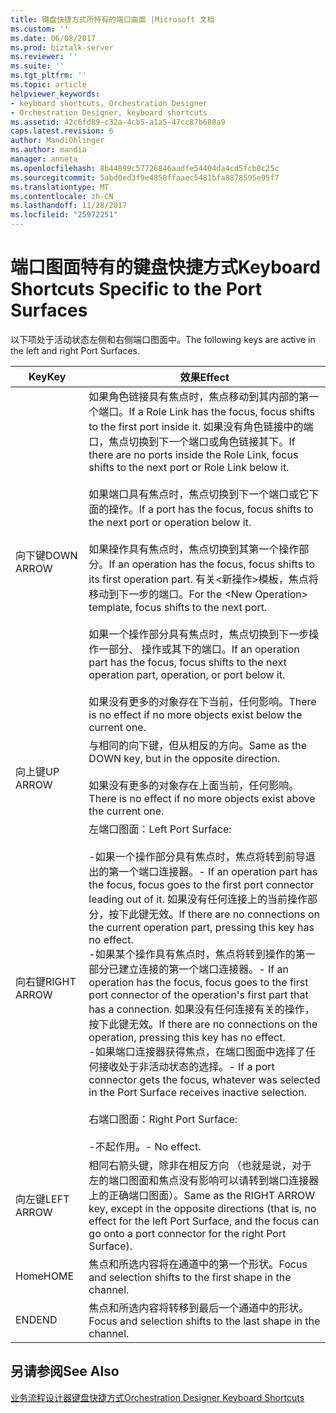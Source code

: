 ```yaml
---
title: 键盘快捷方式所特有的端口曲面 |Microsoft 文档
ms.custom: ''
ms.date: 06/08/2017
ms.prod: biztalk-server
ms.reviewer: ''
ms.suite: ''
ms.tgt_pltfrm: ''
ms.topic: article
helpviewer_keywords:
- keyboard shortcuts, Orchestration Designer
- Orchestration Designer, keyboard shortcuts
ms.assetid: 42c6fd89-c32a-4cb5-a1a5-47cc87b680a9
caps.latest.revision: 6
author: MandiOhlinger
ms.author: mandia
manager: anneta
ms.openlocfilehash: 8b44899c57726846aadfe54404da4cd5fcb0c25c
ms.sourcegitcommit: 5abd0ed3f9e4858ffaaec5481bfa8878595e95f7
ms.translationtype: MT
ms.contentlocale: zh-CN
ms.lasthandoff: 11/28/2017
ms.locfileid: "25972251"
---
```

# <a name="keyboard-shortcuts-specific-to-the-port-surfaces"></a><span data-ttu-id="27479-102">端口图面特有的键盘快捷方式</span><span class="sxs-lookup"><span data-stu-id="27479-102">Keyboard Shortcuts Specific to the Port Surfaces</span></span>
<span data-ttu-id="27479-103">以下项处于活动状态左侧和右侧端口图面中。</span><span class="sxs-lookup"><span data-stu-id="27479-103">The following keys are active in the left and right Port Surfaces.</span></span>  
  
|<span data-ttu-id="27479-104">Key</span><span class="sxs-lookup"><span data-stu-id="27479-104">Key</span></span>|<span data-ttu-id="27479-105">效果</span><span class="sxs-lookup"><span data-stu-id="27479-105">Effect</span></span>|  
|---------|------------|  
|<span data-ttu-id="27479-106">向下键</span><span class="sxs-lookup"><span data-stu-id="27479-106">DOWN ARROW</span></span>|<span data-ttu-id="27479-107">如果角色链接具有焦点时，焦点移动到其内部的第一个端口。</span><span class="sxs-lookup"><span data-stu-id="27479-107">If a Role Link has the focus, focus shifts to the first port inside it.</span></span> <span data-ttu-id="27479-108">如果没有角色链接中的端口，焦点切换到下一个端口或角色链接其下。</span><span class="sxs-lookup"><span data-stu-id="27479-108">If there are no ports inside the Role Link, focus shifts to the next port or Role Link below it.</span></span><br /><br /> <span data-ttu-id="27479-109">如果端口具有焦点时，焦点切换到下一个端口或它下面的操作。</span><span class="sxs-lookup"><span data-stu-id="27479-109">If a port has the focus, focus shifts to the next port or operation below it.</span></span><br /><br /> <span data-ttu-id="27479-110">如果操作具有焦点时，焦点切换到其第一个操作部分。</span><span class="sxs-lookup"><span data-stu-id="27479-110">If an operation has the focus, focus shifts to its first operation part.</span></span> <span data-ttu-id="27479-111">有关\<新操作\>模板，焦点将移动到下一步的端口。</span><span class="sxs-lookup"><span data-stu-id="27479-111">For the \<New Operation\> template, focus shifts to the next port.</span></span><br /><br /> <span data-ttu-id="27479-112">如果一个操作部分具有焦点时，焦点切换到下一步操作一部分、 操作或其下的端口。</span><span class="sxs-lookup"><span data-stu-id="27479-112">If an operation part has the focus, focus shifts to the next operation part, operation, or port below it.</span></span><br /><br /> <span data-ttu-id="27479-113">如果没有更多的对象存在下当前，任何影响。</span><span class="sxs-lookup"><span data-stu-id="27479-113">There is no effect if no more objects exist below the current one.</span></span>|  
|<span data-ttu-id="27479-114">向上键</span><span class="sxs-lookup"><span data-stu-id="27479-114">UP ARROW</span></span>|<span data-ttu-id="27479-115">与相同的向下键，但从相反的方向。</span><span class="sxs-lookup"><span data-stu-id="27479-115">Same as the DOWN key, but in the opposite direction.</span></span><br /><br /> <span data-ttu-id="27479-116">如果没有更多的对象存在上面当前，任何影响。</span><span class="sxs-lookup"><span data-stu-id="27479-116">There is no effect if no more objects exist above the current one.</span></span>|  
|<span data-ttu-id="27479-117">向右键</span><span class="sxs-lookup"><span data-stu-id="27479-117">RIGHT ARROW</span></span>|<span data-ttu-id="27479-118">左端口图面：</span><span class="sxs-lookup"><span data-stu-id="27479-118">Left Port Surface:</span></span><br /><br /> <span data-ttu-id="27479-119">-如果一个操作部分具有焦点时，焦点将转到前导退出的第一个端口连接器。</span><span class="sxs-lookup"><span data-stu-id="27479-119">-   If an operation part has the focus, focus goes to the first port connector leading out of it.</span></span> <span data-ttu-id="27479-120">如果没有任何连接上的当前操作部分，按下此键无效。</span><span class="sxs-lookup"><span data-stu-id="27479-120">If there are no connections on the current operation part, pressing this key has no effect.</span></span><br /><span data-ttu-id="27479-121">-如果某个操作具有焦点时，焦点将转到操作的第一部分已建立连接的第一个端口连接器。</span><span class="sxs-lookup"><span data-stu-id="27479-121">-   If an operation has the focus, focus goes to the first port connector of the operation's first part that has a connection.</span></span> <span data-ttu-id="27479-122">如果没有任何连接有关的操作，按下此键无效。</span><span class="sxs-lookup"><span data-stu-id="27479-122">If there are no connections on the operation, pressing this key has no effect.</span></span><br /><span data-ttu-id="27479-123">-如果端口连接器获得焦点，在端口图面中选择了任何接收处于非活动状态的选择。</span><span class="sxs-lookup"><span data-stu-id="27479-123">-   If a port connector gets the focus, whatever was selected in the Port Surface receives inactive selection.</span></span><br /><br /> <span data-ttu-id="27479-124">右端口图面：</span><span class="sxs-lookup"><span data-stu-id="27479-124">Right Port Surface:</span></span><br /><br /> <span data-ttu-id="27479-125">-不起作用。</span><span class="sxs-lookup"><span data-stu-id="27479-125">-   No effect.</span></span>|  
|<span data-ttu-id="27479-126">向左键</span><span class="sxs-lookup"><span data-stu-id="27479-126">LEFT ARROW</span></span>|<span data-ttu-id="27479-127">相同右箭头键，除非在相反方向 （也就是说，对于左的端口图面和焦点没有影响可以请转到端口连接器上的正确端口图面）。</span><span class="sxs-lookup"><span data-stu-id="27479-127">Same as the RIGHT ARROW key, except in the opposite directions (that is, no effect for the left Port Surface, and the focus can go onto a port connector for the right Port Surface).</span></span>|  
|<span data-ttu-id="27479-128">Home</span><span class="sxs-lookup"><span data-stu-id="27479-128">HOME</span></span>|<span data-ttu-id="27479-129">焦点和所选内容将在通道中的第一个形状。</span><span class="sxs-lookup"><span data-stu-id="27479-129">Focus and selection shifts to the first shape in the channel.</span></span>|  
|<span data-ttu-id="27479-130">END</span><span class="sxs-lookup"><span data-stu-id="27479-130">END</span></span>|<span data-ttu-id="27479-131">焦点和所选内容将转移到最后一个通道中的形状。</span><span class="sxs-lookup"><span data-stu-id="27479-131">Focus and selection shifts to the last shape in the channel.</span></span>|  
  
## <a name="see-also"></a><span data-ttu-id="27479-132">另请参阅</span><span class="sxs-lookup"><span data-stu-id="27479-132">See Also</span></span>  
 [<span data-ttu-id="27479-133">业务流程设计器键盘快捷方式</span><span class="sxs-lookup"><span data-stu-id="27479-133">Orchestration Designer Keyboard Shortcuts</span></span>](../core/orchestration-designer-keyboard-shortcuts.md)